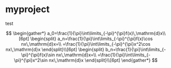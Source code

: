 # myproject
test

$$
\begin{gather*}
a_0=\frac{1}{\pi}\int\limits_{-\pi}^{\pi}f(x)\,\mathrm{d}x\\[6pt]
\begin{split}
a_n=\frac{1}{\pi}\int\limits_{-\pi}^{\pi}f(x)\cos nx\,\mathrm{d}x=\\
=\frac{1}{\pi}\int\limits_{-\pi}^{\pi}x^2\cos nx\,\mathrm{d}x
\end{split}\\[6pt]
\begin{split}
b_n=\frac{1}{\pi}\int\limits_{-\pi}^{\pi}f(x)\sin nx\,\mathrm{d}x=\\
=\frac{1}{\pi}\int\limits_{-\pi}^{\pi}x^2\sin nx\,\mathrm{d}x
\end{split}\\[6pt]
\end{gather*}
$$
